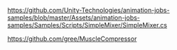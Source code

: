 https://github.com/Unity-Technologies/animation-jobs-samples/blob/master/Assets/animation-jobs-samples/Samples/Scripts/SimpleMixer/SimpleMixer.cs

https://github.com/gree/MuscleCompressor

